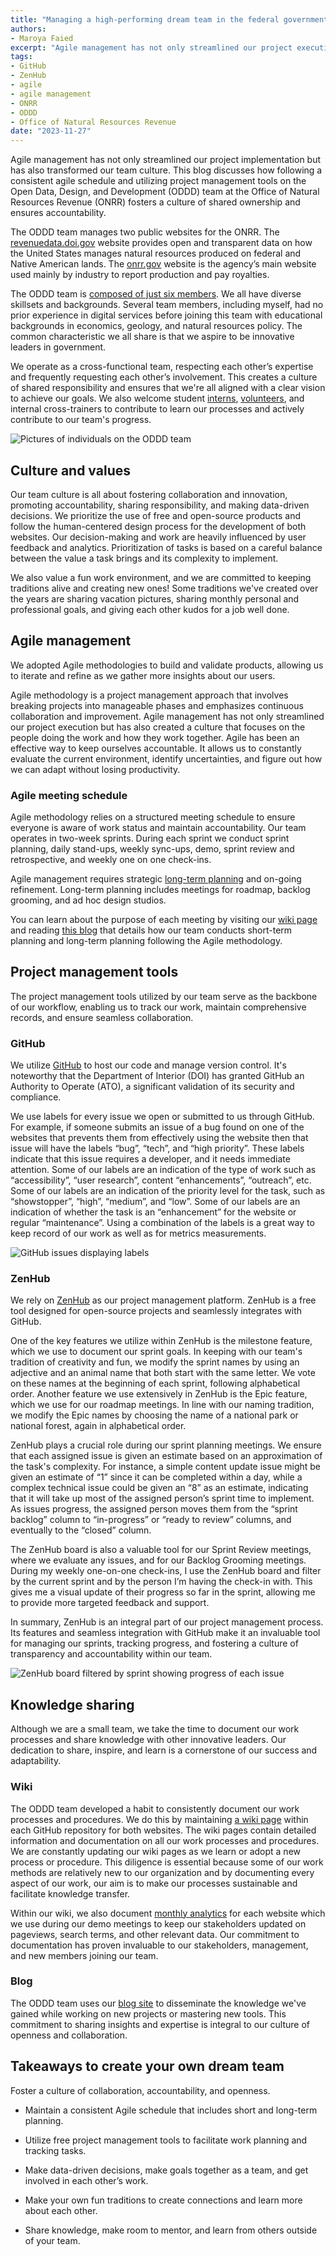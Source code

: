 ```yaml
---
title: "Managing a high-performing dream team in the federal government"
authors:
- Maroya Faied
excerpt: "Agile management has not only streamlined our project execution but has also transformed our team culture. This blog discusses how following a consistent agile schedule and utilizing project management tools on the Open Data, Design, and Development (ODDD) team at the Office of Natural Resources Revenue (ONRR) fosters a culture of shared ownership and ensures accountability."
tags:
- GitHub
- ZenHub
- agile
- agile management
- ONRR
- ODDD
- Office of Natural Resources Revenue
date: "2023-11-27"
--- 
```


Agile management has not only streamlined our project implementation but has also transformed our team culture. This blog discusses how following a consistent agile schedule and utilizing project management tools on the Open Data, Design, and Development (ODDD) team at the Office of Natural Resources Revenue (ONRR) fosters a culture of shared ownership and ensures accountability. 

The ODDD team manages two public websites for the ONRR. The [revenuedata.doi.gov](https://revenuedata.doi.gov/) website provides open and transparent data on how the United States manages natural resources produced on federal and Native American lands. The [onrr.gov](https://onrr.gov/) website is the agency’s main website used mainly by industry to report production and pay royalties. 

The ODDD team is [composed of just six members](https://github.com/DOI-ONRR/nrrd/wiki#team). We all have diverse skillsets and backgrounds.  Several team members, including myself, had no prior experience in digital services before joining this team with educational backgrounds in economics, geology, and natural resources policy.  The common characteristic we all share is that we aspire to be innovative leaders in government.  

We operate as a cross-functional team, respecting each other’s expertise and frequently requesting each other’s involvement. This creates a culture of shared responsibility and ensures that we're all aligned with a clear vision to achieve our goals. We also welcome student [interns](https://openopps.usajobs.gov/communities/17), [volunteers](https://openopps.usajobs.gov/), and internal cross-trainers to contribute to learn our processes and actively contribute to our team's progress.  

![Pictures of individuals on the ODDD team](team.png)

## Culture and values 

Our team culture is all about fostering collaboration and innovation, promoting accountability, sharing responsibility, and making data-driven decisions. We prioritize the use of free and open-source products and follow the human-centered design process for the development of both websites. Our decision-making and work are heavily influenced by user feedback and analytics. Prioritization of tasks is based on a careful balance between the value a task brings and its complexity to implement.  

We also value a fun work environment, and we are committed to keeping traditions alive and creating new ones! Some traditions we've created over the years are sharing vacation pictures, sharing monthly personal and professional goals, and giving each other kudos for a job well done.   

## Agile management 

 We adopted Agile methodologies to build and validate products, allowing us to iterate and refine as we gather more insights about our users. 

 Agile methodology is a project management approach that involves breaking projects into manageable phases and emphasizes continuous collaboration and improvement. Agile management has not only streamlined our project execution but has also created a culture that focuses on the people doing the work and how they work together. Agile has been an effective way to keep ourselves accountable. It allows us to constantly evaluate the current environment, identify uncertainties, and figure out how we can adapt without losing productivity.  

 ### Agile meeting schedule 

Agile methodology relies on a structured meeting schedule to ensure everyone is aware of work status and maintain accountability. Our team operates in two-week sprints. During each sprint we conduct sprint planning, daily stand-ups, weekly sync-ups, demo, sprint review and retrospective, and weekly one on one check-ins.  

Agile management requires strategic [long-term planning](https://github.com/DOI-ONRR/nrrd/wiki/Joining-the-Open-Data,-Design,-and-Development-(ODDD)-project-team#long-term-planning-devops-product-management) and on-going refinement. Long-term planning includes meetings for roadmap, backlog grooming, and ad hoc design studios. 

You can learn about the purpose of each meeting by visiting our [wiki page](https://github.com/DOI-ONRR/nrrd/wiki/Joining-the-Open-Data,-Design,-and-Development-(ODDD)-project-team#meetings) and reading [this blog](https://blog-nrrd.doi.gov/agile/) that details how our team conducts short-term planning and long-term planning following the Agile methodology.  

## Project management tools 

The project management tools utilized by our team serve as the backbone of our workflow, enabling us to track our work, maintain comprehensive records, and ensure seamless collaboration. 

### GitHub 

We utilize [GitHub](https://github.com/DOI-ONRR) to host our code and manage version control. It's noteworthy that the Department of Interior (DOI) has granted GitHub an Authority to Operate (ATO), a significant validation of its security and compliance.  

We use labels for every issue we open or submitted to us through GitHub. For example, if someone submits an issue of a bug found on one of the websites that prevents them from effectively using the website then that issue will have the labels “bug”, “tech”, and “high priority”.  These labels indicate that this issue requires a developer, and it needs immediate attention. Some of our labels are an indication of the type of work such as “accessibility”, “user research”, content “enhancements”, “outreach”, etc.  Some of our labels are an indication of the priority level for the task, such as “showstopper”, “high”, “medium”, and “low”.  Some of our labels are an indication of whether the task is an “enhancement” for the website or regular “maintenance”.  Using a combination of the labels is a great way to keep record of our work as well as for metrics measurements.  

![GitHub issues displaying labels](GiHub.png)

### ZenHub 

We rely on [ZenHub](https://www.zenhub.com/) as our project management platform. ZenHub is a free tool designed for open-source projects and seamlessly integrates with GitHub.  

One of the key features we utilize within ZenHub is the milestone feature, which we use to document our sprint goals. In keeping with our team's tradition of creativity and fun, we modify the sprint names by using an adjective and an animal name that both start with the same letter. We vote on these names at the beginning of each sprint, following alphabetical order. Another feature we use extensively in ZenHub is the Epic feature, which we use for our roadmap meetings. In line with our naming tradition, we modify the Epic names by choosing the name of a national park or national forest, again in alphabetical order. 

ZenHub plays a crucial role during our sprint planning meetings. We ensure that each assigned issue is given an estimate based on an approximation of the task's complexity. For instance, a simple content update issue might be given an estimate of “1” since it can be completed within a day, while a complex technical issue could be given an “8” as an estimate, indicating that it will take up most of the assigned person’s sprint time to implement. As issues progress, the assigned person moves them from the “sprint backlog” column to “in-progress” or “ready to review” columns, and eventually to the “closed” column. 

The ZenHub board is also a valuable tool for our Sprint Review meetings, where we evaluate any issues, and for our Backlog Grooming meetings. During my weekly one-on-one check-ins, I use the ZenHub board and filter by the current sprint and by the person I’m having the check-in with. This gives me a visual update of their progress so far in the sprint, allowing me to provide more targeted feedback and support. 

In summary, ZenHub is an integral part of our project management process. Its features and seamless integration with GitHub make it an invaluable tool for managing our sprints, tracking progress, and fostering a culture of transparency and accountability within our team. 

![ZenHub board filtered by sprint showing progress of each issue](ZenHub.png)

## Knowledge sharing 

Although we are a small team, we take the time to document our work processes and share knowledge with other innovative leaders.  Our dedication to share, inspire, and learn is a cornerstone of our success and adaptability. 	 

### Wiki 

The ODDD team developed a habit to consistently document our work processes and procedures. We do this by maintaining [a wiki page](https://github.com/DOI-ONRR/nrrd/wiki) within each GitHub repository for both websites. The wiki pages contain detailed information and documentation on all our work processes and procedures.  We are constantly updating our wiki pages as we learn or adopt a new process or procedure. This diligence is essential because some of our work methods are relatively new to our organization and by documenting every aspect of our work, our aim is to make our processes sustainable and facilitate knowledge transfer. 

Within our wiki, we also document [monthly analytics](https://github.com/DOI-ONRR/nrrd/wiki/Analytics) for each website which we use during our demo meetings to keep our stakeholders updated on pageviews, search terms, and other relevant data. Our commitment to documentation has proven invaluable to our stakeholders, management, and new members joining our team.  

### Blog 

The ODDD team uses our [blog site](https://blog-nrrd.doi.gov/) to disseminate the knowledge we've gained while working on new projects or mastering new tools. This commitment to sharing insights and expertise is integral to our culture of openness and collaboration. 

## Takeaways to create your own dream team 

Foster a culture of collaboration, accountability, and openness. 

* Maintain a consistent Agile schedule that includes short and long-term planning.  

* Utilize free project management tools to facilitate work planning and tracking tasks. 

* Make data-driven decisions, make goals together as a team, and get involved in each other’s work. 

* Make your own fun traditions to create connections and learn more about each other. 

* Share knowledge, make room to mentor, and learn from others outside of your team. 